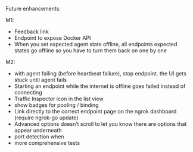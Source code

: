 Future enhancements:

M1:
- Feedback link
- Endpoint to expose Docker API
- When you set expected agent state offline, all endpoints expected states go offline so you have to turn them back on one by one

M2:
- with agent failing (before heartbeat failure), stop endpoint. the UI gets stuck until agent fails
- Starting an endpoint while the internet is offline goes failed instead of connecting
- Traffic Inspector icon in the list view
- show badges for pooling / binding
- Link directly to the correct endpoint page on the ngrok dashboard (require ngrok-go update)
- Advanced options doesn’t scroll to let you know there are options that appear underneath
- port detection when 
- more comprehensive tests
